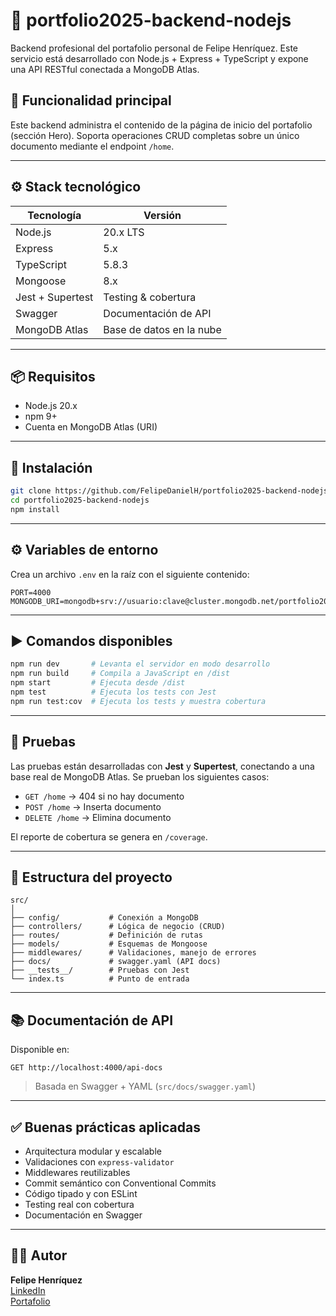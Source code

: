 # 🧠 portfolio2025-backend-nodejs

Backend profesional del portafolio personal de Felipe Henríquez. Este servicio está desarrollado con Node.js + Express + TypeScript y expone una API RESTful conectada a MongoDB Atlas.

## 📌 Funcionalidad principal

Este backend administra el contenido de la página de inicio del portafolio (sección Hero). Soporta operaciones CRUD completas sobre un único documento mediante el endpoint `/home`.

---

## ⚙️ Stack tecnológico

| Tecnología     | Versión         |
|----------------|-----------------|
| Node.js        | 20.x LTS        |
| Express        | 5.x             |
| TypeScript     | 5.8.3           |
| Mongoose       | 8.x             |
| Jest + Supertest | Testing & cobertura |
| Swagger        | Documentación de API |
| MongoDB Atlas  | Base de datos en la nube |

---

## 📦 Requisitos

- Node.js 20.x
- npm 9+
- Cuenta en MongoDB Atlas (URI)

---

## 🚀 Instalación

```bash
git clone https://github.com/FelipeDanielH/portfolio2025-backend-nodejs.git
cd portfolio2025-backend-nodejs
npm install
```

---

## ⚙️ Variables de entorno

Crea un archivo `.env` en la raíz con el siguiente contenido:

```env
PORT=4000
MONGODB_URI=mongodb+srv://usuario:clave@cluster.mongodb.net/portfolio2025
```

---

## ▶️ Comandos disponibles

```bash
npm run dev       # Levanta el servidor en modo desarrollo
npm run build     # Compila a JavaScript en /dist
npm start         # Ejecuta desde /dist
npm test          # Ejecuta los tests con Jest
npm run test:cov  # Ejecuta los tests y muestra cobertura
```

---

## 🧪 Pruebas

Las pruebas están desarrolladas con **Jest** y **Supertest**, conectando a una base real de MongoDB Atlas. Se prueban los siguientes casos:

- `GET /home` → 404 si no hay documento
- `POST /home` → Inserta documento
- `DELETE /home` → Elimina documento

El reporte de cobertura se genera en `/coverage`.

---

## 📂 Estructura del proyecto

```
src/
│
├── config/           # Conexión a MongoDB
├── controllers/      # Lógica de negocio (CRUD)
├── routes/           # Definición de rutas
├── models/           # Esquemas de Mongoose
├── middlewares/      # Validaciones, manejo de errores
├── docs/             # swagger.yaml (API docs)
├── __tests__/        # Pruebas con Jest
└── index.ts          # Punto de entrada
```

---

## 📚 Documentación de API

Disponible en:

```
GET http://localhost:4000/api-docs
```

> Basada en Swagger + YAML (`src/docs/swagger.yaml`)

---

## ✅ Buenas prácticas aplicadas

- Arquitectura modular y escalable
- Validaciones con `express-validator`
- Middlewares reutilizables
- Commit semántico con Conventional Commits
- Código tipado y con ESLint
- Testing real con cobertura
- Documentación en Swagger

---

## 👨‍💻 Autor

**Felipe Henríquez**  
[LinkedIn](https://linkedin.com/in/felipe-henriquez)  
[Portafolio](https://felipehenriquez.vercel.app)
